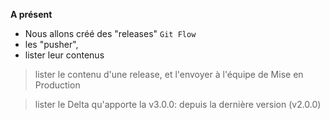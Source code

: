 
  
**A présent**
- Nous allons créé des "releases"  `Git Flow` 
- les "pusher", 
- lister leur contenus
> lister le contenu d'une release, et l'envoyer à l'équipe de Mise en Production

> lister le Delta qu'apporte la v3.0.0: depuis la dernière version (v2.0.0)



